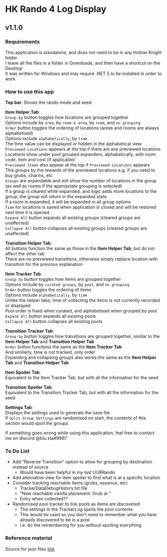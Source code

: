 # HK Rando 4 Log Display
## v1.1.0

### Requirements

This application is standalone, and does not need to be in any Hollow Knight folder \
I leave all the files in a folder in Downloads, and then have a shortcut on the Desktop \
It was written for Windows and may require .NET 5 to be installed in order to work

### How to use this app

**Top bar**: Shows the rando mode and seed

**Item Helper Tab**: \
`Group by` button toggles how locations are grouped together \
Options include by `area`, by `room & area`, by `room`, and `no grouping` \
`Order` button toggles the ordering of locations (areas and rooms are always alphabetised) \
Options include `alphabetically`, by `time` \
The time value can be displayed or hidden in the alphabetical view \
`Previewed Locations` appears at the top if there are any previewed locations \
Locations show under pool grouped expanders, alphabetically, with room code, item and cost (if applicable) \
`Previewed Items` also appear at the top if `Previewed Locations` appears \
This groups by the rewards of the previewed locations e.g. if you need to buy grubs, charms, etc \
`Groups` are expandable and will show the number of locations in the group (as well as rooms if the appropriate grouping is selected) \
If a group is cleared while expanded, and logic adds more locations to the group, the group will return in the expanded state \
If a room is expanded, it will be expanded in all group options \
`Time` for locations is saved when application is closed and will be restored next time it is opened \
`Expand All` button expands all existing groups (cleared groups are unaffected) \
`Collapse All` button collapses all existing groups (cleared groups are unaffected)

**Transition Helper Tab**: \
All buttons function the same as those in the **Item Helper Tab**, but do not affect the other tab \
There are no previewed transitions, otherwise simply replace location with transition for the previous explanation

**Item Tracker Tab**: \
`Group by` button toggles how items are grouped together \
Options include by `curated groups`, by `pool`, and `no grouping` \
`Order` button toggles the ordering of items \
Options include `alphabetically`, by `time` \
Unlike the helper tabs, time of collecting the items is not currently recorded or displayed \
Pool order is fixed when curated, and alphabetised when grouped by pool \
`Expand All` button expands all existing pools \
`Collapse All` button collapses all existing pools

**Transition Tracker Tab**: \
`Group by` button toggles how transitions are grouped together, similar to the **Item Helper Tab** and **Transition Helper Tab** \
`Order` button functions the same as the **Item Tracker Tab** \
And similarly, time is not tracked, only order \
Expanding and collapsing groups also works the same as the **Item Helper Tab** and **Transition Helper Tab**

**Item Spoiler Tab**: \
Equivalent to the Item Tracker Tab, but with all the information for the seed

**Transition Spoiler Tab**: \
Equivalent to the Transition Tracker Tab, but with all the information for the seed

**Settings Tab**: \
Displays the settings used to generate the save file \
If `Split Group Settings` are randomised on start, the contents of this section would spoil the groups

If something goes wrong while using this application, feel free to contact me on discord \@blu.sta#9997

### To Do List
- Add "Reverse Transition" option to allow for grouping by destination instead of source
	- Would have been helpful in my last UURRando
- Add alternative view for item spoiler to find what is at a specific location
- Consider tracking reachable items (grubs, essence, etc)
	- TrackerDataDebugHistory.txt file
	- "New reachable vanilla placement: Grub at "
	- Entry when collected??
- Randomised pool tracker to link pools as items are discovered
	- The settings in the TrackerLog spoils the pool contents
	- This would be used so you don't need to remember what you have already discovered to be in a pool
	- i.e. do the remembering for you without spoiling everything

### Reference material
Source for json files [link](https://github.com/homothetyhk/RandomizerMod/tree/master/RandomizerMod/Resources/Data)
